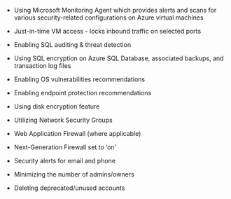 - Using Microsoft Monitoring Agent which provides alerts and scans for various security-related configurations on Azure virtual machines 

- Just-in-time VM access - locks inbound traffic on selected ports 

- Enabling SQL auditing & threat detection 

- Using SQL encryption on Azure SQL Database, associated backups, and transaction log files 

- Enabling OS vulnerabilities recommendations 

- Enabling endpoint protection recommendations 

- Using disk encryption feature 

- Utilizing Network Security Groups 

- Web Application Firewall (where applicable) 

- Next-Generation Firewall set to ‘on’ 

- Security alerts for email and phone 

- Minimizing the number of admins/owners 

- Deleting deprecated/unused accounts 